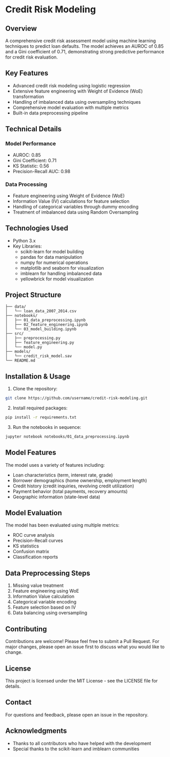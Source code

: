 # Credit Risk Modeling

## Overview
A comprehensive credit risk assessment model using machine learning techniques to predict loan defaults. The model achieves an AUROC of 0.85 and a Gini coefficient of 0.71, demonstrating strong predictive performance for credit risk evaluation.

## Key Features
- Advanced credit risk modeling using logistic regression
- Extensive feature engineering with Weight of Evidence (WoE) transformation
- Handling of imbalanced data using oversampling techniques
- Comprehensive model evaluation with multiple metrics
- Built-in data preprocessing pipeline

## Technical Details
### Model Performance
- AUROC: 0.85
- Gini Coefficient: 0.71
- KS Statistic: 0.56
- Precision-Recall AUC: 0.98

### Data Processing
- Feature engineering using Weight of Evidence (WoE)
- Information Value (IV) calculations for feature selection
- Handling of categorical variables through dummy encoding
- Treatment of imbalanced data using Random Oversampling

## Technologies Used
- Python 3.x
- Key Libraries:
  - scikit-learn for model building
  - pandas for data manipulation
  - numpy for numerical operations
  - matplotlib and seaborn for visualization
  - imblearn for handling imbalanced data
  - yellowbrick for model visualization

## Project Structure
```
├── data/
│   └── loan_data_2007_2014.csv
├── notebooks/
│   ├── 01_data_preprocessing.ipynb
│   ├── 02_feature_engineering.ipynb
│   └── 03_model_building.ipynb
├── src/
│   ├── preprocessing.py
│   ├── feature_engineering.py
│   └── model.py
├── models/
│   └── credit_risk_model.sav
└── README.md
```

## Installation & Usage
1. Clone the repository:
```bash
git clone https://github.com/username/credit-risk-modeling.git
```

2. Install required packages:
```bash
pip install -r requirements.txt
```

3. Run the notebooks in sequence:
```bash
jupyter notebook notebooks/01_data_preprocessing.ipynb
```

## Model Features
The model uses a variety of features including:
- Loan characteristics (term, interest rate, grade)
- Borrower demographics (home ownership, employment length)
- Credit history (credit inquiries, revolving credit utilization)
- Payment behavior (total payments, recovery amounts)
- Geographic information (state-level data)

## Model Evaluation
The model has been evaluated using multiple metrics:
- ROC curve analysis
- Precision-Recall curves
- KS statistics
- Confusion matrix
- Classification reports

## Data Preprocessing Steps
1. Missing value treatment
2. Feature engineering using WoE
3. Information Value calculation
4. Categorical variable encoding
5. Feature selection based on IV
6. Data balancing using oversampling

## Contributing
Contributions are welcome! Please feel free to submit a Pull Request. For major changes, please open an issue first to discuss what you would like to change.

## License
This project is licensed under the MIT License - see the LICENSE file for details.

## Contact
For questions and feedback, please open an issue in the repository.

## Acknowledgments
- Thanks to all contributors who have helped with the development
- Special thanks to the scikit-learn and imblearn communities
